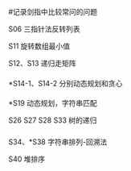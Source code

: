 #记录剑指中比较常问的问题

S06 三指针法反转列表

S11 旋转数组最小值

S12、S13 递归走矩阵

####
*S14-1、S14-2 分别动态规划和贪心

####
*S19 动态规划，字符串匹配


S26 S27 S28 S33 树的递归

###
S34、*S38 字符串排列-回溯法

S40 堆排序